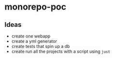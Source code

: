 # monorepo-poc


## Ideas
- create one webapp
- create a yml generator
- create tests that spin up a db
- create run all the projects with a script using `just`